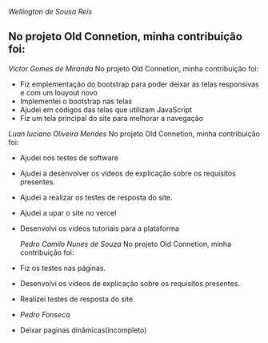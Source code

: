 *Wellington de Sousa Reis*

No projeto Old Connetion, minha contribuição foi:
- 

*Victor Gomes de Miranda*
No projeto Old Connetion, minha contribuição foi:
- Fiz emplementação do bootstrap para poder deixar as telas responsivas e com um louyout novo
- Implementei o bootstrap nas telas
- Ajudei em códigos das telas que utilizam JavaScript
- Fiz um tela principal do site para melhorar a navegação

 *Luan luciano Oliveira Mendes*
No projeto Old Connetion, minha contribuição foi:
- Ajudei nos testes de software
- Ajudei a desenvolver os vídeos de explicação sobre os requisitos presentes.
- Ajudei a realizar os testes de resposta do site.
- Ajudei a upar o site no vercel

- Desenvolvi os videos tutoriais para a plataforma

  *Pedro Camilo Nunes de Souza*
No projeto Old Connetion, minha contribuição foi:
- Fiz os testes nas páginas.
- Desenvolvi os vídeos de explicação sobre os requisitos presentes.
- Realizei testes de resposta do site.

- *Pedro Fonseca*
- Deixar paginas dinâmicas(incompleto)



  
  
